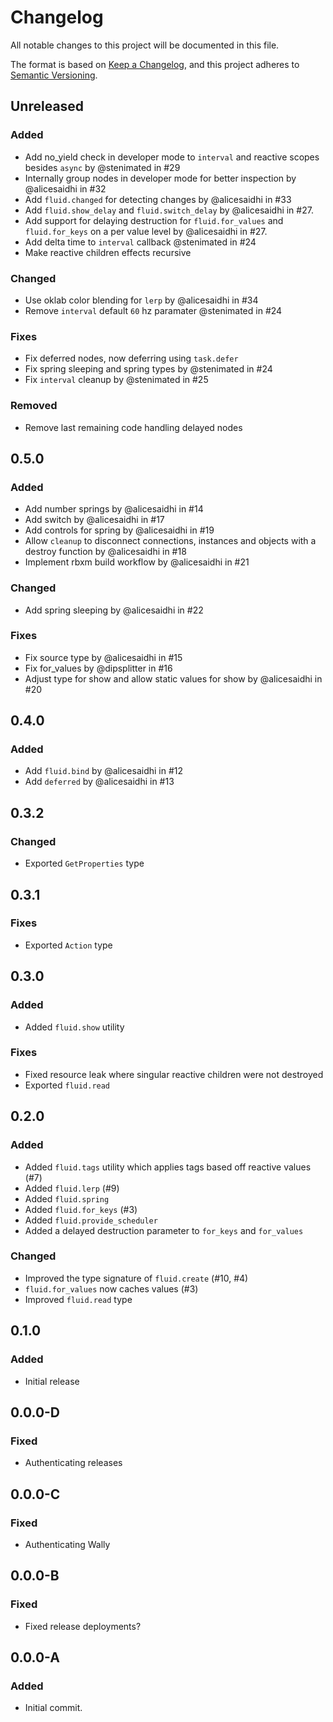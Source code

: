 # Changelog

All notable changes to this project will be documented in this file.

The format is based on [Keep a Changelog](https://keepachangelog.com/en/1.1.0/),
and this project adheres to [Semantic Versioning](https://semver.org/spec/v2.0.0.html).

## Unreleased

### Added

- Add no_yield check in developer mode to `interval` and reactive scopes besides `async` by @stenimated in #29
- Internally group nodes in developer mode for better inspection by @alicesaidhi in #32
- Add `fluid.changed` for detecting changes by @alicesaidhi in #33
- Add `fluid.show_delay` and `fluid.switch_delay` by @alicesaidhi in #27.
- Add support for delaying destruction for `fluid.for_values` and `fluid.for_keys` on a per value level by @alicesaidhi in #27.
- Add delta time to `interval` callback @stenimated in #24
- Make reactive children effects recursive

### Changed

- Use oklab color blending for `lerp` by @alicesaidhi in #34
- Remove `interval` default `60` hz paramater @stenimated in #24

### Fixes

- Fix deferred nodes, now deferring using `task.defer`
- Fix spring sleeping and spring types by @stenimated in #24
- Fix `interval` cleanup by @stenimated in #25

### Removed

- Remove last remaining code handling delayed nodes

## 0.5.0

### Added

- Add number springs by @alicesaidhi in #14
- Add switch by @alicesaidhi in #17
- Add controls for spring by @alicesaidhi in #19
- Allow `cleanup` to disconnect connections, instances and objects with a destroy function by @alicesaidhi in #18
- Implement rbxm build workflow by @alicesaidhi in #21

### Changed

- Add spring sleeping by @alicesaidhi in #22

### Fixes

- Fix source type by @alicesaidhi in #15
- Fix for_values by @dipsplitter in #16
- Adjust type for show and allow static values for show by @alicesaidhi in #20

## 0.4.0

### Added

- Add `fluid.bind` by @alicesaidhi in #12
- Add `deferred` by @alicesaidhi in #13

## 0.3.2

### Changed

- Exported `GetProperties` type

## 0.3.1

### Fixes

- Exported `Action` type

## 0.3.0

### Added

- Added `fluid.show` utility

### Fixes

- Fixed resource leak where singular reactive children were not destroyed
- Exported `fluid.read`

## 0.2.0

### Added

- Added `fluid.tags` utility which applies tags based off reactive values (#7)
- Added `fluid.lerp` (#9)
- Added `fluid.spring`
- Added `fluid.for_keys` (#3)
- Added `fluid.provide_scheduler`
- Added a delayed destruction parameter to `for_keys` and `for_values`

### Changed

- Improved the type signature of `fluid.create` (#10, #4)
- `fluid.for_values` now caches values (#3)
- Improved `fluid.read` type

## 0.1.0

### Added

- Initial release

## 0.0.0-D

### Fixed

- Authenticating releases

## 0.0.0-C

### Fixed

- Authenticating Wally

## 0.0.0-B

### Fixed

- Fixed release deployments?

## 0.0.0-A

### Added

- Initial commit.
